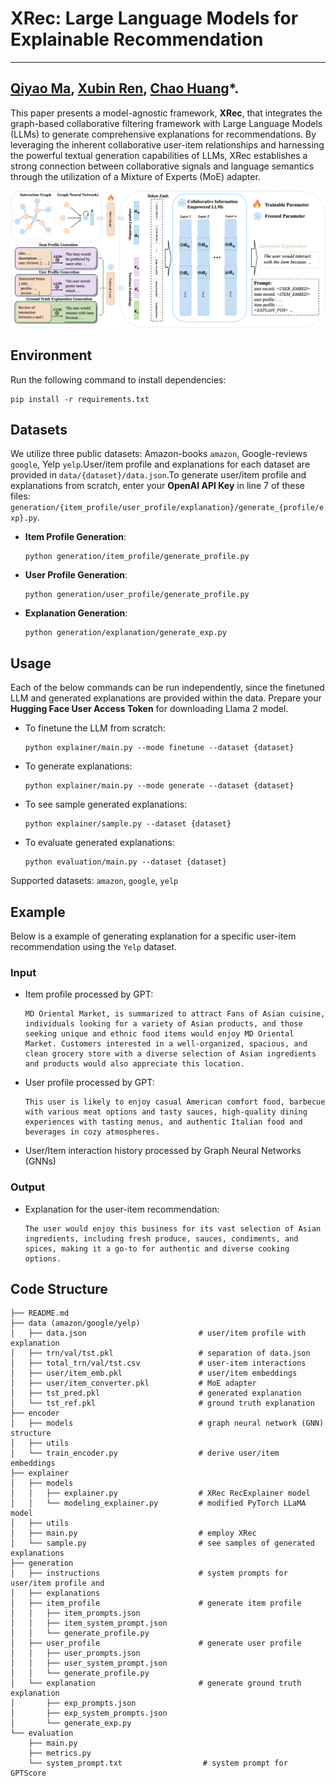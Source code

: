 # XRec: Large Language Models for Explainable Recommendation

-----
[Qiyao Ma](https://martin-qyma.github.io), [Xubin Ren](https://ren-xubin.github.io), [Chao Huang](https://sites.google.com/view/chaoh/home)*.
-----

This paper presents a model-agnostic framework, **XRec**, that integrates the graph-based collaborative filtering framework with Large Language Models (LLMs) to generate comprehensive explanations for recommendations. By leveraging the inherent collaborative user-item relationships and harnessing the powerful textual generation capabilities of LLMs, XRec establishes a strong connection between collaborative signals and language semantics through the utilization of a Mixture of Experts (MoE) adapter.

<p align="center">
<img src="XRec.png" alt="XRec" />
</p>

## Environment

Run the following command to install dependencies:

```
pip install -r requirements.txt
```

## Datasets

We utilize three public datasets: Amazon-books `amazon`, Google-reviews `google`, Yelp `yelp`.User/item profile and explanations for each dataset are provided in `data/{dataset}/data.json`.To generate user/item profile and explanations from scratch, enter your **OpenAI API Key** in line 7 of these files: `generation/{item_profile/user_profile/explanation}/generate_{profile/exp}.py`.

- **Item Profile Generation**:
  ```
  python generation/item_profile/generate_profile.py
  ```
- **User Profile Generation**:
  ```
  python generation/user_profile/generate_profile.py
  ```
- **Explanation Generation**:
  ```
  python generation/explanation/generate_exp.py
  ```

## Usage

Each of the below commands can be run independently, since the finetuned LLM and generated explanations are provided within the data. Prepare your **Hugging Face User Access Token** for downloading Llama 2 model.

- To finetune the LLM from scratch:
  ```
  python explainer/main.py --mode finetune --dataset {dataset}
  ```
- To generate explanations:
  ```
  python explainer/main.py --mode generate --dataset {dataset}
  ```
- To see sample generated explanations:
  ```
  python explainer/sample.py --dataset {dataset}
  ```
- To evaluate generated explanations:
  ```
  python evaluation/main.py --dataset {dataset}
  ```

Supported datasets:  `amazon`, `google`, `yelp`

## Example

Below is a example of generating explanation for a specific user-item recommendation using the ``Yelp`` dataset.

### Input
- Item profile processed by GPT:
  ```
  MD Oriental Market, is summarized to attract Fans of Asian cuisine, individuals looking for a variety of Asian products, and those seeking unique and ethnic food items would enjoy MD Oriental Market. Customers interested in a well-organized, spacious, and clean grocery store with a diverse selection of Asian ingredients and products would also appreciate this location.
  ```
- User profile processed by GPT:
  ```
  This user is likely to enjoy casual American comfort food, barbecue with various meat options and tasty sauces, high-quality dining experiences with tasting menus, and authentic Italian food and beverages in cozy atmospheres.
  ```
- User/Item interaction history processed by Graph Neural Networks (GNNs)
  
### Output
- Explanation for the user-item recommendation:
  ```
  The user would enjoy this business for its vast selection of Asian ingredients, including fresh produce, sauces, condiments, and spices, making it a go-to for authentic and diverse cooking options.
  ```

## Code Structure

```
├── README.md
├── data (amazon/google/yelp)
│   ├── data.json                         # user/item profile with explanation
│   ├── trn/val/tst.pkl                   # separation of data.json
│   ├── total_trn/val/tst.csv             # user-item interactions
│   ├── user/item_emb.pkl                 # user/item embeddings
│   ├── user/item_converter.pkl           # MoE adapter
│   ├── tst_pred.pkl                      # generated explanation
│   └── tst_ref.pkl                       # ground truth explanation
├── encoder
│   ├── models                            # graph neural network (GNN) structure
│   ├── utils
│   └── train_encoder.py                  # derive user/item embeddings
├── explainer
│   ├── models
│   │   ├── explainer.py                  # XRec RecExplainer model
│   │   └── modeling_explainer.py         # modified PyTorch LLaMA model
│   ├── utils
│   ├── main.py                           # employ XRec                
│   └── sample.py                         # see samples of generated explanations
├── generation
│   ├── instructions                      # system prompts for user/item profile and
│   ├── explanations
│   ├── item_profile                      # generate item profile
│   │   ├── item_prompts.json
│   │   ├── item_system_prompt.json
│   │   └── generate_profile.py
│   ├── user_profile                      # generate user profile
│   │   ├── user_prompts.json
│   │   ├── user_system_prompt.json
│   │   └── generate_profile.py
│   └── explanation                       # generate ground truth explanation
│       ├── exp_prompts.json
│       ├── exp_system_prompts.json    
│       └── generate_exp.py
└── evaluation
    ├── main.py
    ├── metrics.py               
    └── system_prompt.txt                  # system prompt for GPTScore
```
